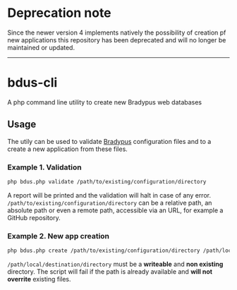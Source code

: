 # Deprecation note
Since the newer version 4 implements natively the possibility of creation pf new applications this repository has been deprecated and will no longer be maintained or updated.

---

# bdus-cli
A php command line utility to create new Bradypus web databases

## Usage

The utily can be used to validate [Bradypus](https://github.com/jbogdani/BraDypUS) 
configuration files and to a create a new application from these files.

### Example 1. Validation
```bash
php bdus.php validate /path/to/existing/configuration/directory
```
A report will be printed and the validation will halt in case of any error.
`/path/to/existing/configuration/directory` can be a relative path, 
an absolute path or even a remote path, accessible via an URL, for example a GitHub repository.

### Example 2. New app creation
```bash
php bdus.php create /path/to/existing/configuration/directory /path/local/destination/directory
```

`/path/local/destination/directory` must be a **writeable** and **non existing** directory.
The script will fail if the path is already available and **will not overrite** existing files.
